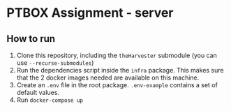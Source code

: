 # PTBOX Assignment - server

## How to run
1. Clone this repository, including the `theHarvester` submodule (you can use `--recurse-submodules`)
2. Run the dependencies script inside the `infra` package. This makes sure that the 2 docker images needed are available on this machine.
3. Create an `.env` file in the root package. `.env-example` contains a set of default values.
4. Run `docker-compose up`
